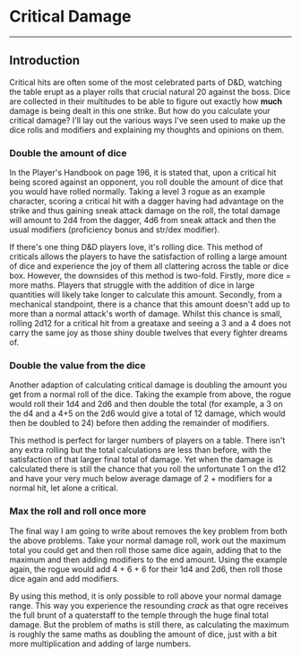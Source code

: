 # Critical Damage

* * *

## Introduction
Critical hits are often some of the most celebrated parts of D&D, watching the table erupt as a player rolls that crucial natural 20 against the boss. Dice are collected in their
multitudes to be able to figure out exactly how **much** damage is being dealt in this one strike. But how do you calculate your critical damage? I'll lay out the various ways I've seen
used to make up the dice rolls and modifiers and explaining my thoughts and opinions on them.

### Double the amount of dice
In the Player's Handbook on page 196, it is stated that, upon a critical hit being scored against an opponent, you roll double the amount of dice that you would have rolled normally. Taking a level 3 rogue as an example character, scoring a critical hit with a dagger having had advantage on the strike and thus gaining sneak attack damage on the roll, the total damage will amount to 2d4 from the dagger, 4d6 from sneak attack and then the usual modifiers (proficiency bonus and str/dex modifier).

If there's one thing D&D players love, it's rolling dice. This method of criticals allows the players to have the satisfaction of rolling a large amount of dice and experience the joy of them all clattering across the table or dice box. However, the downsides of this method is two-fold. Firstly, more dice = more maths. Players that struggle with the addition of dice in large quantities will likely take longer to calculate this amount. Secondly, from a mechanical standpoint, there is a chance that this amount doesn't add up to more than a normal attack's worth of damage. Whilst this chance is small, rolling 2d12 for a critical hit from a greataxe and seeing a 3 and a 4 does not carry the same joy as those shiny double twelves that every fighter dreams of.

### Double the value from the dice
Another adaption of calculating critical damage is doubling the amount you get from a normal roll of the dice. Taking the example from above, the rogue would roll their 1d4 and 2d6 and then double the total (for example, a 3 on the d4 and a 4+5 on the 2d6 would give a total of 12 damage, which would then be doubled to 24) before then adding the remainder of modifiers.

This method is perfect for larger numbers of players on a table. There isn't any extra rolling but the total calculations are less than before, with the satisfaction of that larger final total of damage. Yet when the damage is calculated there is still the chance that you roll the unfortunate 1 on the d12 and have your very much below average damage of 2 + modifiers for a normal hit, let alone a critical.

### Max the roll and roll once more
The final way I am going to write about removes the key problem from both the above problems. Take your normal damage roll, work out the maximum total you could get and then roll those same dice again, adding that to the maximum and then adding modifiers to the end amount. Using the example again, the rogue would add 4 + 6 + 6 for their 1d4 and 2d6, then roll those dice again and add modifiers.

By using this method, it is only possible to roll above your normal damage range. This way you experience the resounding *crack* as that ogre receives the full brunt of a quaterstaff to the temple through the huge final total damage. But the problem of maths is still there, as calculating the maximum is roughly the same maths as doubling the amount of dice, just with a bit more multiplication and adding of large numbers.
